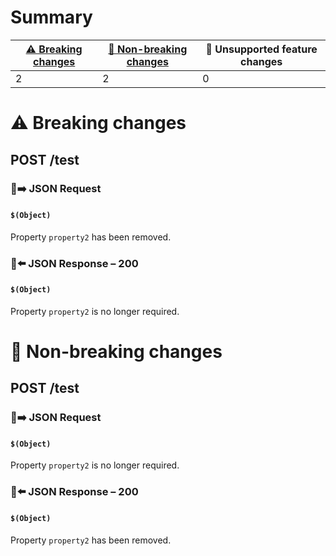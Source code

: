 # Summary

| [⚠️ Breaking changes](#breaking-changes) | [🙆 Non-breaking changes](#non-breaking-changes) | 🤷 Unsupported feature changes |
|------------------------------------------|-------------------------------------------------|-------------------------------|
| 2                                        | 2                                               | 0                             |

# <span id="breaking-changes"></span>⚠️ Breaking changes

## **POST** /test

### 📱➡️ JSON Request

#### `$(Object)`

Property `property2` has been removed.

### 📱⬅️ JSON Response – 200

#### `$(Object)`

Property `property2` is no longer required.

# <span id="non-breaking-changes"></span>🙆 Non-breaking changes

## **POST** /test

### 📱➡️ JSON Request

#### `$(Object)`

Property `property2` is no longer required.

### 📱⬅️ JSON Response – 200

#### `$(Object)`

Property `property2` has been removed.
